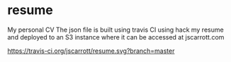 # resume
My personal CV
The json file is built using travis CI using hack my resume and deployed to an S3 instance where it can be accessed at jscarrott.com

https://travis-ci.org/jscarrott/resume.svg?branch=master
